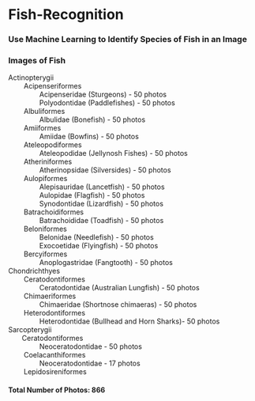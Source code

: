 # Fish-Recognition

<h3>Use Machine Learning to Identify Species of Fish in an Image</h3>

<h3>Images of Fish</h3>
<p>Actinopterygii<br>&nbsp&nbsp&nbsp&nbsp&nbsp&nbsp&nbsp&nbspAcipenseriformes<br>
  &nbsp&nbsp&nbsp&nbsp&nbsp&nbsp&nbsp&nbsp&nbsp&nbsp&nbsp&nbsp&nbsp&nbsp&nbsp&nbspAcipenseridae (Sturgeons) - 50 photos<br>
&nbsp&nbsp&nbsp&nbsp&nbsp&nbsp&nbsp&nbsp&nbsp&nbsp&nbsp&nbsp&nbsp&nbsp&nbsp&nbspPolyodontidae (Paddlefishes) - 50 photos<br>
  &nbsp&nbsp&nbsp&nbsp&nbsp&nbsp&nbsp&nbspAlbuliformes<br>
  &nbsp&nbsp&nbsp&nbsp&nbsp&nbsp&nbsp&nbsp&nbsp&nbsp&nbsp&nbsp&nbsp&nbsp&nbsp&nbspAlbulidae (Bonefish) - 50 photos<br>
  &nbsp&nbsp&nbsp&nbsp&nbsp&nbsp&nbsp&nbspAmiiformes<br>
  &nbsp&nbsp&nbsp&nbsp&nbsp&nbsp&nbsp&nbsp&nbsp&nbsp&nbsp&nbsp&nbsp&nbsp&nbsp&nbspAmiidae (Bowfins) - 50 photos<br>
  &nbsp&nbsp&nbsp&nbsp&nbsp&nbsp&nbsp&nbspAteleopodiformes<br>
  &nbsp&nbsp&nbsp&nbsp&nbsp&nbsp&nbsp&nbsp&nbsp&nbsp&nbsp&nbsp&nbsp&nbsp&nbsp&nbspAteleopodidae (Jellynosh Fishes) - 50 photos<br>
  &nbsp&nbsp&nbsp&nbsp&nbsp&nbsp&nbsp&nbspAtheriniformes<br>
  &nbsp&nbsp&nbsp&nbsp&nbsp&nbsp&nbsp&nbsp&nbsp&nbsp&nbsp&nbsp&nbsp&nbsp&nbsp&nbspAtherinopsidae (Silversides) - 50 photos<br>
  &nbsp&nbsp&nbsp&nbsp&nbsp&nbsp&nbsp&nbspAulopiformes<br>
  &nbsp&nbsp&nbsp&nbsp&nbsp&nbsp&nbsp&nbsp&nbsp&nbsp&nbsp&nbsp&nbsp&nbsp&nbsp&nbspAlepisauridae (Lancetfish) - 50 photos<br>
  &nbsp&nbsp&nbsp&nbsp&nbsp&nbsp&nbsp&nbsp&nbsp&nbsp&nbsp&nbsp&nbsp&nbsp&nbsp&nbspAulopidae (Flagfish) - 50 photos<br>
  &nbsp&nbsp&nbsp&nbsp&nbsp&nbsp&nbsp&nbsp&nbsp&nbsp&nbsp&nbsp&nbsp&nbsp&nbsp&nbspSynodontidae (Lizardfish) - 50 photos<br>
  &nbsp&nbsp&nbsp&nbsp&nbsp&nbsp&nbsp&nbspBatrachoidiformes<br>
  &nbsp&nbsp&nbsp&nbsp&nbsp&nbsp&nbsp&nbsp&nbsp&nbsp&nbsp&nbsp&nbsp&nbsp&nbsp&nbspBatrachoididae (Toadfish) - 50 photos<br>
  &nbsp&nbsp&nbsp&nbsp&nbsp&nbsp&nbsp&nbspBeloniformes<br>
  &nbsp&nbsp&nbsp&nbsp&nbsp&nbsp&nbsp&nbsp&nbsp&nbsp&nbsp&nbsp&nbsp&nbsp&nbsp&nbspBelonidae (Needlefish) - 50 photos<br>
  &nbsp&nbsp&nbsp&nbsp&nbsp&nbsp&nbsp&nbsp&nbsp&nbsp&nbsp&nbsp&nbsp&nbsp&nbsp&nbspExocoetidae (Flyingfish) - 50 photos<br>
  &nbsp&nbsp&nbsp&nbsp&nbsp&nbsp&nbsp&nbspBercyiformes<br>
  &nbsp&nbsp&nbsp&nbsp&nbsp&nbsp&nbsp&nbsp&nbsp&nbsp&nbsp&nbsp&nbsp&nbsp&nbsp&nbspAnoplogastridae (Fangtooth) - 50 photos<br>
  Chondrichthyes<br>
  &nbsp&nbsp&nbsp&nbsp&nbsp&nbsp&nbsp&nbspCeratodontiformes<br>
  &nbsp&nbsp&nbsp&nbsp&nbsp&nbsp&nbsp&nbsp&nbsp&nbsp&nbsp&nbsp&nbsp&nbsp&nbsp&nbspCeratodontidae (Australian Lungfish) - 50 photos<br>
  &nbsp&nbsp&nbsp&nbsp&nbsp&nbsp&nbsp&nbspChimaeriformes<br>
  &nbsp&nbsp&nbsp&nbsp&nbsp&nbsp&nbsp&nbsp&nbsp&nbsp&nbsp&nbsp&nbsp&nbsp&nbsp&nbspChimaeridae (Shortnose chimaeras) - 50 photos<br>
  &nbsp&nbsp&nbsp&nbsp&nbsp&nbsp&nbsp&nbspHeterodontiformes <br>
  &nbsp&nbsp&nbsp&nbsp&nbsp&nbsp&nbsp&nbsp&nbsp&nbsp&nbsp&nbsp&nbsp&nbsp&nbsp&nbspHeterodontidae (Bullhead and Horn Sharks)- 50 photos<br>
  Sarcopterygii<br>
  &nbsp&nbsp&nbsp&nbsp&nbsp&nbsp&nbspCeratodontiformes<br>
  &nbsp&nbsp&nbsp&nbsp&nbsp&nbsp&nbsp&nbsp&nbsp&nbsp&nbsp&nbsp&nbsp&nbsp&nbsp&nbspNeoceratodontidae - 50 photos<br>
  &nbsp&nbsp&nbsp&nbsp&nbsp&nbsp&nbsp&nbspCoelacanthiformes<br>
  &nbsp&nbsp&nbsp&nbsp&nbsp&nbsp&nbsp&nbsp&nbsp&nbsp&nbsp&nbsp&nbsp&nbsp&nbsp&nbspNeoceratodontidae - 17 photos<br>
  &nbsp&nbsp&nbsp&nbsp&nbsp&nbsp&nbsp&nbspLepidosireniformes<br>
<h4>Total Number of Photos: 866</h4>
</p>
